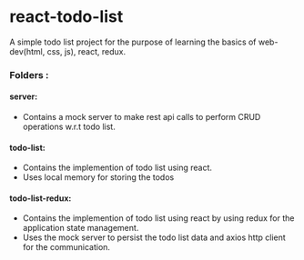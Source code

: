 # react-todo-list
A simple todo list project for the purpose of learning the basics of web-dev(html, css, js), react, redux.

### Folders : 

#### server:
* Contains a mock server to make rest api calls to perform CRUD operations w.r.t todo list.

#### todo-list: 
* Contains the implemention of todo list using react.
* Uses local memory for storing the todos

#### todo-list-redux: 
* Contains the implemention of todo list using react by using redux for the application state management. 
* Uses the mock server to persist the todo list data and axios http client for the communication.
